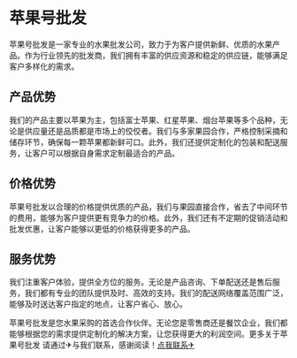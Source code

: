 # 苹果号批发

苹果号批发是一家专业的水果批发公司，致力于为客户提供新鲜、优质的水果产品。作为行业领先的批发商，我们拥有丰富的供应资源和稳定的供应链，能够满足客户多样化的需求。

## 产品优势

我们的产品主要以苹果为主，包括富士苹果、红星苹果、烟台苹果等多个品种，无论是供应量还是品质都是市场上的佼佼者。我们与多家果园合作，严格控制采摘和储存环节，确保每一颗苹果都新鲜可口。此外，我们还提供定制化的包装和配送服务，让客户可以根据自身需求定制最适合的产品。

## 价格优势

苹果号批发以合理的价格提供优质的产品，我们与果园直接合作，省去了中间环节的费用，能够为客户提供更有竞争力的价格。此外，我们还有不定期的促销活动和批发优惠，让客户能够以更低的价格获得更多的产品。

## 服务优势

我们注重客户体验，提供全方位的服务。无论是产品咨询、下单配送还是售后服务，我们都有专业的团队提供及时、高效的支持。我们的配送网络覆盖范围广泛，能够及时送达客户指定的地点，让客户省心、放心。

苹果号批发是您水果采购的首选合作伙伴。无论您是零售商还是餐饮企业，我们都能够根据您的需求提供定制化的解决方案，让您获得更大的利润空间。更多关于苹果号批发 请通过✈与我们联系，感谢阅读！[点我联系✈](https://app.k02.cc)
